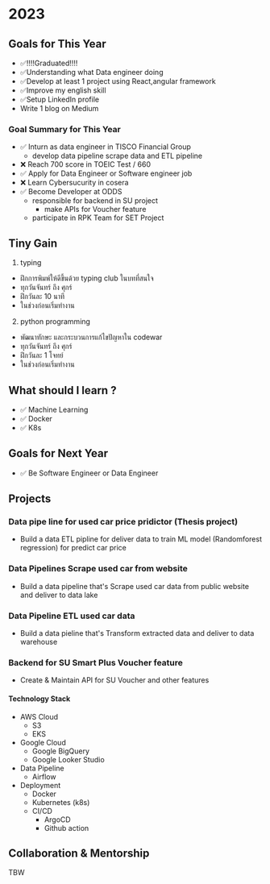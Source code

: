 # 2023

## Goals for This Year

* ✅!!!!Graduated!!!!
* ✅Understanding what Data engineer doing
* ✅Develop at least 1 project using React,angular framework
* ✅Improve my english skill
* ✅Setup LinkedIn profile
* Write 1 blog on Medium

### Goal Summary for This Year

* ✅ Inturn as data engineer in TISCO Financial Group
  - develop data pipeline scrape data and ETL pipeline
* ❌ Reach 700 score in TOEIC Test / 660
* ✅ Apply for Data Engineer or Software engineer job
* ❌ Learn Cybersucurity in cosera
* ✅ Become Developer at ODDS
  - responsible for backend in SU project
    - make APIs for Voucher feature
  - participate in RPK Team for SET Project 

## Tiny Gain

1. typing
- ฝึกการพิมพ์ให้ดีขึ้นด้วย typing club ในบทที่สนใจ
- ทุกวันจันทร์ ถึง ศุกร์
- ฝึกวันละ 10 นาที
- ในช่วงก่อนเริ่มทำงาน

2. python programming
- พัฒนาทักษะ และกระบวนการแก้ไขปัญหาใน codewar
- ทุกวันจันทร์ ถึง ศุกร์
- ฝึกวันละ 1 โจทย์
- ในช่วงก่อนเริ่มทำงาน

## What should I learn ?
- ✅ Machine Learning
- ✅ Docker
- ✅ K8s


## Goals for Next Year

* ✅ Be Software Engineer or Data Engineer

## Projects

### Data pipe line for used car price pridictor (Thesis project)

* Build a data ETL pipline for deliver data to train ML model (Randomforest regression) for predict car price

### Data Pipelines Scrape used car from website

* Build a data pipeline that's Scrape used car data from public website and deliver to data lake 

### Data Pipeline ETL used car data

* Build a data pieline that's Transform extracted data and deliver to data warehouse

### Backend for SU Smart Plus Voucher feature
* Create & Maintain API for SU Voucher and other features

#### Technology Stack

* AWS Cloud
  * S3
  * EKS
* Google Cloud
  * Google BigQuery
  * Google Looker Studio
* Data Pipeline
  * Airflow 
* Deployment
  * Docker
  * Kubernetes (k8s)
  * CI/CD
    * ArgoCD
    * Github action
## Collaboration & Mentorship

TBW



